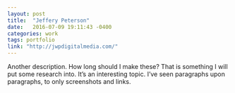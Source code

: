 ```yaml
---
layout: post
title:  "Jeffery Peterson"
date:   2016-07-09 19:11:43 -0400
categories: work
tags: portfolio
link: "http://jwpdigitalmedia.com/"
---
```

Another description. How long should I make these? That is something I will put some research into. It’s an interesting topic. I’ve seen paragraphs upon paragraphs, to only screenshots and links.
